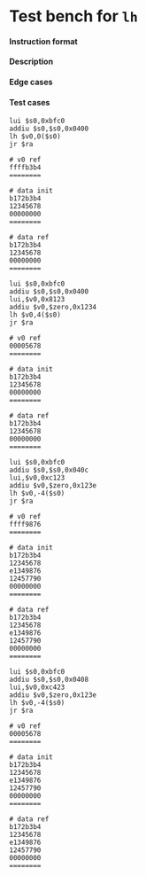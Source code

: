 # Test bench for `lh`

#### Instruction format



#### Description



#### Edge cases



#### Test cases

```assembly
lui $s0,0xbfc0
addiu $s0,$s0,0x0400
lh $v0,0($s0)
jr $ra

# v0 ref
ffffb3b4
========

# data init
b172b3b4
12345678
00000000
========

# data ref
b172b3b4
12345678
00000000
========
```


```assembly
lui $s0,0xbfc0
addiu $s0,$s0,0x0400
lui,$v0,0x8123
addiu $v0,$zero,0x1234
lh $v0,4($s0)
jr $ra

# v0 ref
00005678
========

# data init
b172b3b4
12345678
00000000
========

# data ref
b172b3b4
12345678
00000000
========
```

```assembly
lui $s0,0xbfc0
addiu $s0,$s0,0x040c
lui,$v0,0xc123
addiu $v0,$zero,0x123e
lh $v0,-4($s0)
jr $ra

# v0 ref
ffff9876
========

# data init
b172b3b4
12345678
e1349876
12457790
00000000
========

# data ref
b172b3b4
12345678
e1349876
12457790
00000000
========
```


```assembly
lui $s0,0xbfc0
addiu $s0,$s0,0x0408
lui,$v0,0xc423
addiu $v0,$zero,0x123e
lh $v0,-4($s0)
jr $ra

# v0 ref
00005678
========

# data init
b172b3b4
12345678
e1349876
12457790
00000000
========

# data ref
b172b3b4
12345678
e1349876
12457790
00000000
========
```